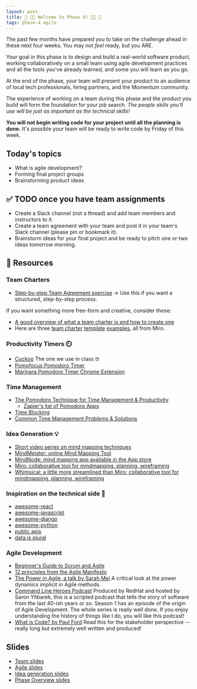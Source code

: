 ```yaml
---
layout: post
title: 👾 👩‍💻 Welcome to Phase 4! 👩‍💻 👾
tags: phase-4 agile
---
```


The past few months have prepared you to take on the challenge ahead in these next four weeks. You may not _feel_ ready, but you ARE.

Your goal in this phase is to design and build a real-world software product, working collaboratively on a small team using agile development practices and all the tools you've already learned, and some you will learn as you go.

At the end of the phase, your team will present your product to an audience of local tech professionals, hiring partners, and the Momentum community.

The experience of working on a team during this phase and the product you build will form the foundation for your job search. _The people skills you'll use will be just as important as the technical skills!_

**You will not begin writing code for your project until all the planning is done.** It's possible your team will be ready to write code by Friday of this week.

## Today's topics

- What is agile development?
- Forming final project groups
- Brainstorming product ideas

## ✅ TODO once you have team assignments

- Create a Slack channel (not a thread) and add team members and instructors to it.
- Create a team agreement with your team and post it in your team's Slack channel (please pin or bookmark it).
- Brainstorm ideas for your final project and be ready to pitch one or two ideas tomorrow morning.

## 🔖 Resources

### Team Charters

- [Step-by-step Team Agreement exercise](https://momentumlearn.notion.site/Create-a-Working-Agreement-bb5c3f432a0a4bc792240543b67b8c9a) -> Use this if you want a structured, step-by-step process.

If you want something more free-form and creative, consider these:

- [A good overview of what a team charter is and how to create one](https://asana.com/resources/team-charter-template)
- Here are three [team charter](https://miro.com/templates/team-charter/) [template](https://miro.com/app/board/o9J_ktzRrXI=/) [examples](https://miro.com/app/board/o9J_kwl2ccA=/), all from Miro.

### Productivity Timers ⏲️

- [Cuckoo](https://cuckoo.team/) The one we use in class 🤓
- [Pomofocus Pomodoro Timer](https://pomofocus.io/)
- [Marinara Pomodoro Timer Chrome Extension](https://chrome.google.com/webstore/detail/marinara-pomodoro%C2%AE-assist/lojgmehidjdhhbmpjfamhpkpodfcodef?hl=en)

### Time Management

- [The Pomodoro Technique for Time Management & Productivity](https://todoist.com/productivity-methods/pomodoro-technique)
    - [Zapier's list of Pomodoro Apps](https://zapier.com/blog/best-pomodoro-apps/)
- [Time Blocking](https://todoist.com/productivity-methods/time-blocking)
- [Common Time Management Problems & Solutions](https://dev.to/actitime/20-most-common-time-management-problems-solutions-3abb)

### Idea Generation 💡

- [Short video series on mind mapping techniques](https://www.youtube.com/playlist?list=PLjT9m667AJEVQC4cpF2ZjLdBU7kkBM6WH)
- [MindMeister: online Mind Mapping Tool](https://www.mindmeister.com/)
- [MindNode: mind mapping app available in the App store](https://www.mindnode.com/)
- [Miro: collaborative tool for mindmapping, planning, wireframing](https://miro.com/index/)
- [Whimsical: a little more streamlined than Miro; collaborative tool for mindmapping, planning, wireframing](https://whimsical.com/)

### Inspiration on the technical side 👾

- [awesome-react](https://github.com/enaqx/awesome-react)
- [awesome-javascript](https://github.com/sorrycc/awesome-javascript)
- [awesome-django](https://github.com/wsvincent/awesome-django)
- [awesome-python](https://github.com/vinta/awesome-python)
- [public apis](https://github.com/public-apis/public-apis)
- [data is plural](https://www.data-is-plural.com/)

### Agile Development

- [Beginner's Guide to Scrum and Agile](https://blog.trello.com/beginners-guide-scrum-and-agile-project-management)
- [12 principles from the Agile Manifesto](https://www.agilealliance.org/agile101/12-principles-behind-the-agile-manifesto/)
- [The Power in Agile, a talk by Sarah Mei](https://www.youtube.com/watch?v=YL-6RCTywbc&feature=youtu.be) A critical look at the power dynamics implicit in Agile methods.
- [Command Line Heroes Podcast](https://www.redhat.com/en/command-line-heroes) Produced by RedHat and hosted by Saron Yitbarek, this is a scripted podcast that tells the story of software from the last 40-ish years or so. Season 1 has an episode of the origin of Agile Development. The whole series is really well done. If you enjoy understanding the history of things like I do, you will like this podcast!
- [What is Code? by Paul Ford](https://www.bloomberg.com/graphics/2015-paul-ford-what-is-code/) Read this for the stakeholder perspective -- really long but extremely well written and produced!

## Slides

- [Team slides](https://drive.google.com/file/d/16t3YEgMSu7bYv_cBwqbxDtMLvB4QJ2Sd/view?usp=sharing)
- [Agile slides](https://drive.google.com/file/d/1ze_BHbuoK-wQaBHzUSneV8yyfJYoxAhH/view?usp=sharing)
- [Idea generation slides](https://drive.google.com/file/d/1qY2mIO5Qf_PxNuVv-VJoxhjukyj3jl00/view?usp=sharing)
- [Phase Overview slides](https://drive.google.com/file/d/1ViIy_YJq06u_2PybcizoaOMWKdRIsUD1/view?usp=sharing)

